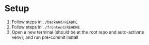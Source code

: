 # Setup

1. Follow steps in ```./backend/README```
2. Follow steps in ```./frontend/README```
3. Open a new terminal (should be at the root repo and auto-activate venv), and run pre-commit install
